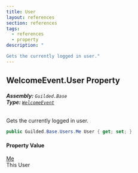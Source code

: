 ```yaml
---
title: User
layout: references
section: references
tags:
  - references
  - property
description: "

Gets the currently logged in user."
---
```


## WelcomeEvent.User Property
###### **Assembly:** `Guilded.Base`<br/>**Type:** [`WelcomeEvent`](WelcomeEvent.md 'Guilded.Base.Events.WelcomeEvent')

Gets the currently logged in user.

```csharp
public Guilded.Base.Users.Me User { get; set; }
```

#### Property Value
[Me](Me.md 'Guilded.Base.Users.Me')  
This User
